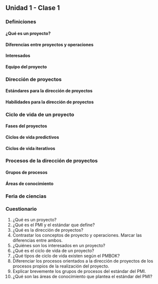## Unidad 1 - Clase 1

### Definiciones

#### ¿Qué es un proyecto?

#### Diferencias entre proyectos y operaciones

#### Interesados

#### Equipo del proyecto

### Dirección de proyectos

#### Estándares para la dirección de proyectos

#### Habilidades para la dirección de proyectos

### Ciclo de vida de un proyecto

#### Fases del proyectos

#### Ciclos de vida predictivos

#### Ciclos de vida iterativos

### Procesos de la dirección de proyectos

#### Grupos de procesos

#### Áreas de conocimiento


### Feria de ciencias

### Cuestionario

1. ¿Qué es un proyecto?
2. ¿Qué es el PMI y el estándar que define?
3. ¿Qué es la dirección de proyectos?
4. Contrastar los conceptos de proyecto y operaciones. Marcar las diferencias
entre ambos.
5. ¿Quiénes son los interesados en un proyecto?
6. ¿Qué es el ciclo de vida de un proyecto?
7. ¿Qué tipos de ciclo de vida existen según el PMBOK?
8. Diferenciar los procesos orientados a la dirección de proyectos de los
procesos propios de la realización del proyecto.
9. Explicar brevemente los grupos de procesos del estándar del PMI.
10. ¿Qué son las áreas de conocimiento que plantea el estándar del PMI?
